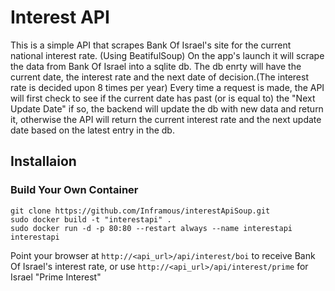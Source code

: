 # Interest API

This is a simple API that scrapes Bank Of Israel's site for the current national interest rate. (Using BeatifulSoup)
On the app's launch it will scrape the data from Bank Of Israel into a sqlite db.
The db enrty will have the current date, the interest rate and the next date of decision.(The interest rate is decided upon 8 times per year)
Every time a request is made, the API will first check to see if the current date has past (or is equal to) the "Next Update Date" if so, the backend will update the db with new data and return it, otherwise the API will return the current interest rate and the next update date based on the latest entry in the db.

## Installaion 

### Build Your Own Container
```code
git clone https://github.com/Inframous/interestApiSoup.git
sudo docker build -t "interestapi" .
sudo docker run -d -p 80:80 --restart always --name interestapi interestapi
```
Point your browser at `http://<api_url>/api/interest/boi` to receive Bank Of Israel's interest rate, or use `http://<api_url>/api/interest/prime` for Israel "Prime Interest"

